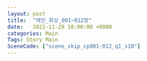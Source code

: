 ```yaml
---
layout: post
title:  "메인_회상_001~012장"
date:   2022-11-29 18:00:00 +0000
categories: Main
Tags: Story Main
SceneCode: ["scene_skip_cp001-012_q1_s10"]
---
```

